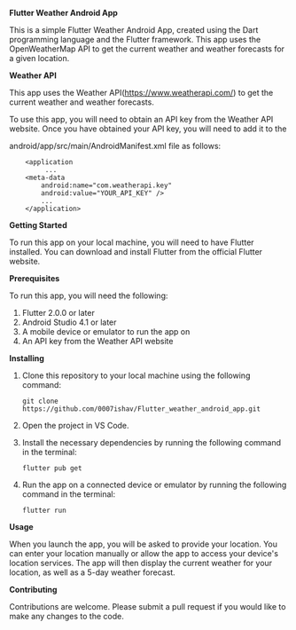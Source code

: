 **Flutter Weather Android App**

This is a simple Flutter Weather Android App, created using the Dart programming language and the Flutter framework. This app uses the OpenWeatherMap API to get the current weather and weather forecasts for a given location.


**Weather API**

This app uses the Weather API(https://www.weatherapi.com/) to get the current weather and weather forecasts. 

To use this app, you will need to obtain an API key from the Weather API website. Once you have obtained your API key, you will need to add it to the

android/app/src/main/AndroidManifest.xml file as follows:

        <application
             ...
        <meta-data
            android:name="com.weatherapi.key"
            android:value="YOUR_API_KEY" />
            ...
        </application>

**Getting Started**

To run this app on your local machine, you will need to have Flutter installed. You can download and install Flutter from the official Flutter website.


**Prerequisites**

To run this app, you will need the following:

1. Flutter 2.0.0 or later
2. Android Studio 4.1 or later
3. A mobile device or emulator to run the app on
4. An API key from the Weather API website


**Installing**

1. Clone this repository to your local machine using the following command:
    
       git clone https://github.com/0007ishav/Flutter_weather_android_app.git

2. Open the project in VS Code.

3. Install the necessary dependencies by running the following command in the terminal:

       flutter pub get

4. Run the app on a connected device or emulator by running the following command in the terminal:

       flutter run


**Usage**

When you launch the app, you will be asked to provide your location. You can enter your location manually or allow the app to access your device's location services. The app will then display the current weather for your location, as well as a 5-day weather forecast.


**Contributing**

Contributions are welcome. Please submit a pull request if you would like to make any changes to the code.
